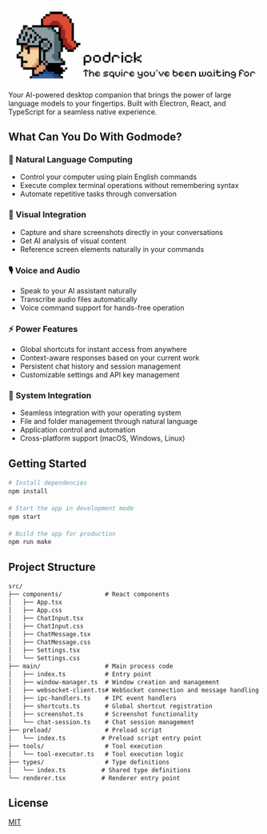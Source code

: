 
<img src="podrick_banner.png" alt="Podrick Logo"/>

Your AI-powered desktop companion that brings the power of large language models to your fingertips. Built with Electron, React, and TypeScript for a seamless native experience.

## What Can You Do With Godmode?

### 🤖 Natural Language Computing
- Control your computer using plain English commands
- Execute complex terminal operations without remembering syntax
- Automate repetitive tasks through conversation

### 📸 Visual Integration
- Capture and share screenshots directly in your conversations
- Get AI analysis of visual content
- Reference screen elements naturally in your commands

### 🎙️ Voice and Audio
- Speak to your AI assistant naturally
- Transcribe audio files automatically
- Voice command support for hands-free operation

### ⚡ Power Features
- Global shortcuts for instant access from anywhere
- Context-aware responses based on your current work
- Persistent chat history and session management
- Customizable settings and API key management

### 🔧 System Integration
- Seamless integration with your operating system
- File and folder management through natural language
- Application control and automation
- Cross-platform support (macOS, Windows, Linux)

## Getting Started

```bash
# Install dependencies
npm install

# Start the app in development mode
npm start

# Build the app for production
npm run make
```

## Project Structure

```
src/
├── components/            # React components
│   ├── App.tsx           
│   ├── App.css
│   ├── ChatInput.tsx
│   ├── ChatInput.css
│   ├── ChatMessage.tsx
│   ├── ChatMessage.css
│   ├── Settings.tsx
│   └── Settings.css
├── main/                  # Main process code
│   ├── index.ts           # Entry point
│   ├── window-manager.ts  # Window creation and management
│   ├── websocket-client.ts# WebSocket connection and message handling
│   ├── ipc-handlers.ts    # IPC event handlers
│   ├── shortcuts.ts       # Global shortcut registration
│   ├── screenshot.ts      # Screenshot functionality
│   └── chat-session.ts    # Chat session management
├── preload/               # Preload script
│   └── index.ts          # Preload script entry point
├── tools/                 # Tool execution
│   └── tool-executor.ts   # Tool execution logic
├── types/                 # Type definitions
│   └── index.ts          # Shared type definitions
└── renderer.tsx          # Renderer entry point
```

## License

[MIT](LICENSE) 
